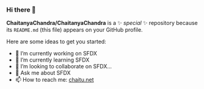 ### Hi there 👋

**ChaitanyaChandra/ChaitanyaChandra** is a ✨ _special_ ✨ repository because its `README.md` (this file) appears on your GitHub profile.

Here are some ideas to get you started:

- 🔭 I’m currently working on SFDX
- 🌱 I’m currently learning SFDX
- 👯 I’m looking to collaborate on SFDX...
- 💬 Ask me about SFDX
- 📫 How to reach me: [chaitu.net](www.chaitu.net)
